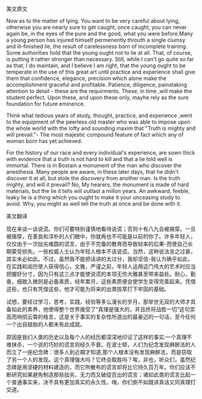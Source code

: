 美文原文

Now as to the matter of lying. You want to be very careful about lying, otherwise you are nearly sure to get caught, once caught, you can never again be, in the eyes of the pure and the good, what you were before.Many a young person has injured himself permenently throuth a single clumsy and ill-finished lie, the result of carelessness born of incomplete training. Some authorities hold that the young ought not to lie at all. That, of course, is putting it rather stronger than necessary. Still, while I can't go quite so far as that, I do maintain, and I believe I am right, that the young ought to be temperate in the use of this great art until practice and experience shall give them that confidence, elegance, precision which alone make the accomplishment graceful and profitable. Patience, diligence, painstaking attention to detail - these are the requirments. These, in time ,will make the student perfect. Upon these, and upon these only, mayhe rely as the sure foundation for future eminence.

Think what tedious years of study, thought, practice, and experience ,went to the equipment of the peerless old master who was able to impose upon the whole world with the lofty and sounding maxim that "Truth is mighty and will prevail."- The most majestic compound feature of fact which any of woman born has yet achieved.

For the history of our race and every individual's experience, are sown thick with evidence that a truth is not hard to kill and that a lie told well is immortal. There is in Bostain a monument of the man who discover the anesthesia. Many people are aware, in these later days, that he didn't discover it at all, but stole the discovery from another man. Is the truth mighty, and will it prevail? No, My hearers, the monument is made of hard materials, but the lie it tells will outlast a millon years. An awkward, feeble, leaky lie is a thing which you ought to make it your unceasing study to avoid. Why, you might as well tell the truth at once and be done with it. 



美文翻译

现在来谈一谈说谎。你们可要特别谨慎地看待说谎；否则十有八九会被揭穿。一旦被揭穿，在善良和淳朴的人们眼中，你就再也不可能是以前的你了。许多年轻人，仅仅由于一次拙劣难圆的谎言，由于不完备的教育而导致轻率的后果-而使自己长期蒙受损失。一些权威人士认为年轻人根本不该说谎。当然，这种说法言之过甚，其实未必如此。不过，虽然我不能把话讲的太过分，我却坚信-我认为确乎如此，在实践和阅历使人获得信心，文雅，严谨之前，年轻人运用这门伟大的艺术时应当把握好分寸，因为只有这三点才能使说谎的本领无伤大雅甚至带来益处。耐心，勤奋，细致入微则是必备素质，经年累月，这些素质便会使学生变得完善起来。凭借这些，也只有凭借这些，他才可能为将来的出类拔萃打下牢固的基础。

试想，要经过学习，思考，实践，经验等多么漫长的岁月，那举世无双的大师才具备如此的素养，他使得整个世界接受了“真理是强大的，并且终将战胜一切”这句崇高而响彻云霄的格言，这是关于事实的复杂性所道出的最豪迈的一句话，至今任何一个出自娘胎的人都未有此成就。

原因是我们人类的历史以及每个人的经历都深深地印证了这样的事实:一个真理不难抹杀，一个说的巧妙的谎言则经久不衰。在波士顿，人们为纪念发现麻醉法的人而立了一座纪念碑：很多人到近期才知道,那个人根本没有发现麻醉法，而是窃取了另一个人的发现。这个真理强大吗？它终会取胜吗？唉，非也，听众们，虽然纪念碑是用坚硬的材料建造的，而它所散布的谎言却将比它持久百万年。你们应该不断研究如果避免制造那些拙劣，无力而又破绽百出的谎言；诸如此类的谎言比起一个普通事实来，决不具有更加真实的永久性。嗨，你们倒不如既讲真话又同真理打交道。 

